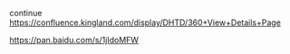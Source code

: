 
continue https://confluence.kingland.com/display/DHTD/360+View+Details+Page


https://pan.baidu.com/s/1jIdoMFW
